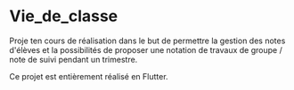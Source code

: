 # Vie_de_classe

Proje ten cours de réalisation dans le but de permettre la gestion des notes d'élèves et la possibilités de proposer une notation de travaux de groupe / note de suivi 
pendant un trimestre.

Ce projet est entièrement réalisé en Flutter.
